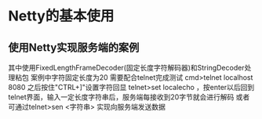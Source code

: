 # Netty的基本使用
## 使用Netty实现服务端的案例
其中使用FixedLengthFrameDecoder(固定长度字符解码器)和StringDecoder处理粘包
案例中字符固定长度为20
需要配合telnet完成测试
cmd>telnet localhost 8080
之后按住"CTRL+]"设置字符回显
telnet>set localecho ，按enter以后回到telnet界面，输入一定长度字符串后，服务端每接收到20字节就会进行解码
或者可通过telnet>sen <字符串> 实现向服务端发送数据